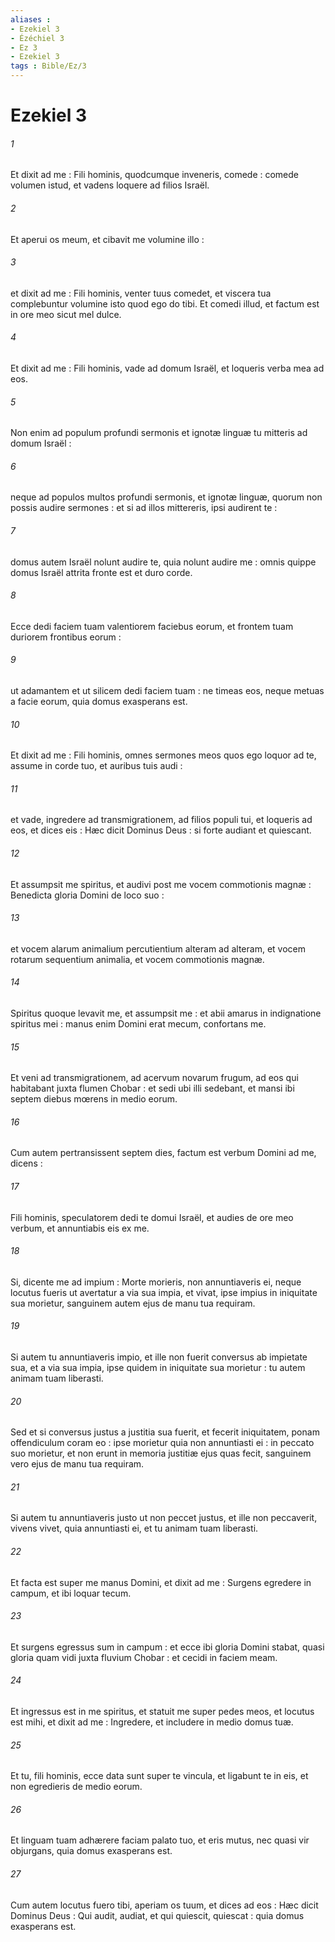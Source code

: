 ```yaml
---
aliases : 
- Ezekiel 3
- Ézéchiel 3
- Ez 3
- Ezekiel 3
tags : Bible/Ez/3
---
```


# Ezekiel 3

###### 1
Et dixit ad me : Fili hominis, quodcumque inveneris, comede : comede volumen istud, et vadens loquere ad filios Israël.
###### 2
Et aperui os meum, et cibavit me volumine illo :
###### 3
et dixit ad me : Fili hominis, venter tuus comedet, et viscera tua complebuntur volumine isto quod ego do tibi. Et comedi illud, et factum est in ore meo sicut mel dulce.
###### 4
Et dixit ad me : Fili hominis, vade ad domum Israël, et loqueris verba mea ad eos.
###### 5
Non enim ad populum profundi sermonis et ignotæ linguæ tu mitteris ad domum Israël :
###### 6
neque ad populos multos profundi sermonis, et ignotæ linguæ, quorum non possis audire sermones : et si ad illos mittereris, ipsi audirent te :
###### 7
domus autem Israël nolunt audire te, quia nolunt audire me : omnis quippe domus Israël attrita fronte est et duro corde.
###### 8
Ecce dedi faciem tuam valentiorem faciebus eorum, et frontem tuam duriorem frontibus eorum :
###### 9
ut adamantem et ut silicem dedi faciem tuam : ne timeas eos, neque metuas a facie eorum, quia domus exasperans est.
###### 10
Et dixit ad me : Fili hominis, omnes sermones meos quos ego loquor ad te, assume in corde tuo, et auribus tuis audi :
###### 11
et vade, ingredere ad transmigrationem, ad filios populi tui, et loqueris ad eos, et dices eis : Hæc dicit Dominus Deus : si forte audiant et quiescant.
###### 12
Et assumpsit me spiritus, et audivi post me vocem commotionis magnæ : Benedicta gloria Domini de loco suo :
###### 13
et vocem alarum animalium percutientium alteram ad alteram, et vocem rotarum sequentium animalia, et vocem commotionis magnæ.
###### 14
Spiritus quoque levavit me, et assumpsit me : et abii amarus in indignatione spiritus mei : manus enim Domini erat mecum, confortans me.
###### 15
Et veni ad transmigrationem, ad acervum novarum frugum, ad eos qui habitabant juxta flumen Chobar : et sedi ubi illi sedebant, et mansi ibi septem diebus mœrens in medio eorum.
###### 16
Cum autem pertransissent septem dies, factum est verbum Domini ad me, dicens :
###### 17
Fili hominis, speculatorem dedi te domui Israël, et audies de ore meo verbum, et annuntiabis eis ex me.
###### 18
Si, dicente me ad impium : Morte morieris, non annuntiaveris ei, neque locutus fueris ut avertatur a via sua impia, et vivat, ipse impius in iniquitate sua morietur, sanguinem autem ejus de manu tua requiram.
###### 19
Si autem tu annuntiaveris impio, et ille non fuerit conversus ab impietate sua, et a via sua impia, ipse quidem in iniquitate sua morietur : tu autem animam tuam liberasti.
###### 20
Sed et si conversus justus a justitia sua fuerit, et fecerit iniquitatem, ponam offendiculum coram eo : ipse morietur quia non annuntiasti ei : in peccato suo morietur, et non erunt in memoria justitiæ ejus quas fecit, sanguinem vero ejus de manu tua requiram.
###### 21
Si autem tu annuntiaveris justo ut non peccet justus, et ille non peccaverit, vivens vivet, quia annuntiasti ei, et tu animam tuam liberasti.
###### 22
Et facta est super me manus Domini, et dixit ad me : Surgens egredere in campum, et ibi loquar tecum.
###### 23
Et surgens egressus sum in campum : et ecce ibi gloria Domini stabat, quasi gloria quam vidi juxta fluvium Chobar : et cecidi in faciem meam.
###### 24
Et ingressus est in me spiritus, et statuit me super pedes meos, et locutus est mihi, et dixit ad me : Ingredere, et includere in medio domus tuæ.
###### 25
Et tu, fili hominis, ecce data sunt super te vincula, et ligabunt te in eis, et non egredieris de medio eorum.
###### 26
Et linguam tuam adhærere faciam palato tuo, et eris mutus, nec quasi vir objurgans, quia domus exasperans est.
###### 27
Cum autem locutus fuero tibi, aperiam os tuum, et dices ad eos : Hæc dicit Dominus Deus : Qui audit, audiat, et qui quiescit, quiescat : quia domus exasperans est.
